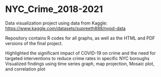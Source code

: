 # NYC_Crime_2018-2021

Data visualization project using data from Kaggle: https://www.kaggle.com/datasets/supreeth888/nypd-data

Repository contains R codes for all graphs, as well as the HTML and PDF versions of the final project.

Highlighted the significant impact of COVID-19 on crime and the need for targeted interventions to reduce crime rates in specific NYC boroughs
Visualized findings using time series graph, map projection, Mosaic plot, and correlation plot

